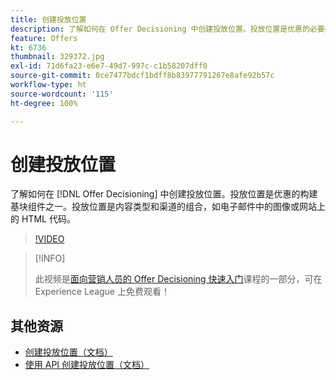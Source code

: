 ```yaml
---
title: 创建投放位置
description: 了解如何在 Offer Decisioning 中创建投放位置。投放位置是优惠的必要构建基块组件之一。
feature: Offers
kt: 6736
thumbnail: 329372.jpg
exl-id: 71d6fa23-e6e7-49d7-997c-c1b58207dff0
source-git-commit: 0ce7477bdcf1bdff8b83977791267e8afe92b57c
workflow-type: ht
source-wordcount: '115'
ht-degree: 100%

---
```


# 创建投放位置

了解如何在 [!DNL Offer Decisioning] 中创建投放位置。投放位置是优惠的构建基块组件之一。投放位置是内容类型和渠道的组合，如电子邮件中的图像或网站上的 HTML 代码。

>[!VIDEO](https://video.tv.adobe.com/v/329372?quality=12&learn=on)

>[!INFO]
>
> 此视频是[面向营销人员的 Offer Decisioning 快速入门](https://experienceleague.adobe.com/?lang=zh-Hans?recommended=ExperiencePlatform-U-1-2020.1.offerdecisioning)课程的一部分，可在 Experience League 上免费观看！


## 其他资源

* [创建投放位置（文档）](https://experienceleague.adobe.com/docs/journey-optimizer/using/offer-decisioniong/create-components/creating-placements.html?lang=zh-Hans)
* [使用 API 创建投放位置（文档）](https://experienceleague.adobe.com/docs/journey-optimizer/using/offer-decisioniong/api-reference/offers-api/placements/create.html?lang=zh-Hans)
